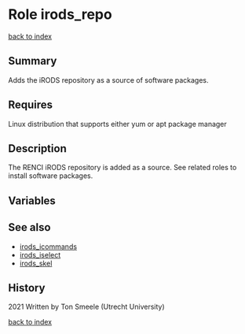 # Role irods_repo
[back to index](../index.md#Roles)

## Summary
Adds the iRODS repository as a source of software packages. 

## Requires
Linux distribution that supports either yum or apt package manager

## Description
The RENCI iRODS repository is added as a source. 
See related roles to install software packages.

## Variables

## See also
- [irods_icommands](./irods_icommands.md)  
- [irods_iselect](./irods_iselect.md)  
- [irods_skel](./irods_skel.md)

## History
2021 Written by Ton Smeele (Utrecht University)


[back to index](../index.md#Roles)
